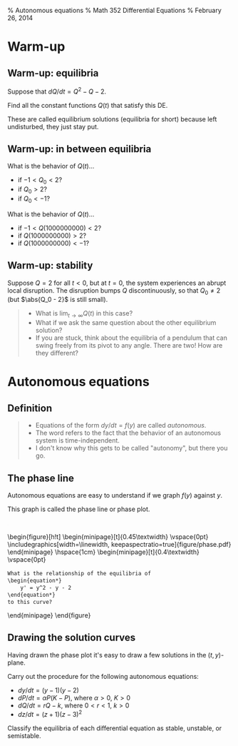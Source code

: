 % Autonomous equations
% Math 352 Differential Equations
% February 26, 2014




# Warm-up

## Warm-up: equilibria

Suppose that $dQ/dt = Q^2 - Q - 2$.

Find all the constant functions $Q(t)$ that satisfy this DE.

These are called equilibrium solutions (equilibria for short)
because left undisturbed, they just stay put.

## Warm-up: in between equilibria

What is the behavior of $Q(t)$...

- if $-1 < Q_0 < 2$? 
- if $Q_0 > 2$?
- if $Q_0 < -1$?

What is the behavior of $Q(t)$...

- if $-1 < Q(1000000000) < 2$? 
- if $Q(1000000000) > 2$? 
- if $Q(1000000000) < -1$?

## Warm-up: stability

Suppose $Q = 2$ for all $t < 0$, but at $t = 0$, the system experiences
an abrupt local disruption. The disruption bumps $Q$ discontinuously,
so that $Q_0 \ne 2$ (but $\abs{Q_0 - 2}$ is still small). 

> - What is $\lim_{t\to\infty} Q(t)$ in this case?
> - What if we ask the same question about the other equilibrium solution?
> - If you are stuck, think about the equilibria of a pendulum that
can swing freely from its pivot to any angle. There are two! How are they different? 

# Autonomous equations

## Definition

> - Equations of the form $dy/dt = f(y)$ are called *autonomous*.
> - The word refers to the fact that the behavior of an autonomous
system is time-independent.
> - I don't know why this gets to be called "autonomy", but there you go.

## The phase line

Autonomous equations are easy to understand if we graph $f(y)$ against $y$.

This graph is called the phase line or phase plot.

<img src="figure/phase.pdf" title="plot of chunk phase" alt="plot of chunk phase" width="2" height="2" />


\begin{figure}[h!t]
\begin{minipage}[t]{0.45\textwidth}
    \vspace{0pt}
    \includegraphics[width=\linewidth, keepaspectratio=true]{figure/phase.pdf}
\end{minipage} \hspace{1cm} 
\begin{minipage}[t]{0.4\textwidth}
    \vspace{0pt}

    What is the relationship of the equilibria of
    \begin{equation*}
        y' = y^2 - y - 2
    \end{equation*}
    to this curve?
\end{minipage}
\end{figure}

## Drawing the solution curves

Having drawn the phase plot it's easy to draw a few solutions
in the $(t,y)$-plane.

Carry out the procedure for the following autonomous equations:

- $dy/dt = (y-1)(y-2)$
- $dP/dt = \alpha P (K-P)$, where $\alpha > 0$, $K > 0$
- $dQ/dt = rQ - k$, where $0 < r < 1$, $k > 0$
- $dz/dt = (z+1)(z-3)^2$

Classify the equilibria of each differential equation as
stable, unstable, or semistable.
